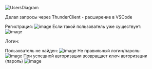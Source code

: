 ![UsersDiagram](https://github.com/user-attachments/assets/2cd292b4-ce18-4741-8f52-02462f62543b)

Делал запросы через ThunderClient - расширение в VSCode

Регистрация:
![image](https://github.com/user-attachments/assets/56e551d6-3cde-419d-b3f7-9d0c55774b05)
Если такой пользователь уже существует:
![image](https://github.com/user-attachments/assets/61ab0c17-3179-4bed-886e-ad12bfa57745)

Логин:

Пользователь не найден:
![image](https://github.com/user-attachments/assets/ceaa6d59-07bd-460e-812a-4b5da62b0f8f)
Не правильный логин/пароль:
![image](https://github.com/user-attachments/assets/a01d16c1-92d6-4814-b178-dee52af62d10)
При успешной авторизации возвращает ключ авторизации (пароль)
![image](https://github.com/user-attachments/assets/0468678a-4428-4bed-995c-df05c0f23247)
